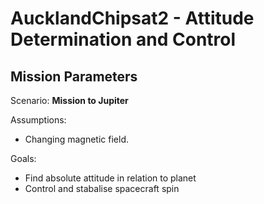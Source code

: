 # AucklandChipsat2 - Attitude Determination and Control

## Mission Parameters

Scenario: **Mission to Jupiter**

Assumptions:

* Changing magnetic field.

Goals:

* Find absolute attitude in relation to planet
* Control and stabalise spacecraft spin
